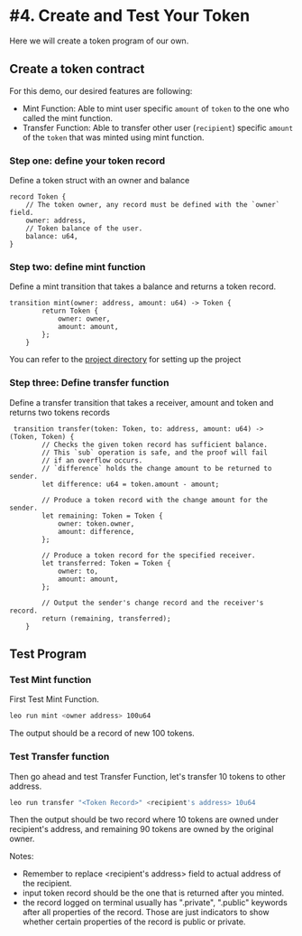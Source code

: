 # \#4. Create and Test Your Token


Here we will create a token program of our own.

## Create a token contract

For this demo, our desired features are following:

- Mint Function: Able to mint user specific `amount` of `token` to the one who called the mint function.
- Transfer Function: Able to transfer other user (`recipient`) specific `amount` of the `token` that was minted using mint function.

### Step one: define your token record

Define a token struct with an owner and balance

```leo
record Token {
    // The token owner, any record must be defined with the `owner` field.
    owner: address,
    // Token balance of the user.
    balance: u64,
}
```

### Step two: define mint function
Define a mint transition that takes a balance and returns a token record.

```leo
transition mint(owner: address, amount: u64) -> Token {
        return Token {
            owner: owner,
            amount: amount,
        };
    }
```

You can refer to the [project directory](token_f3_vc) for setting up the project 

### Step three: Define transfer function
Define a transfer transition that takes a receiver, amount and token and returns two tokens records

```leo
 transition transfer(token: Token, to: address, amount: u64) -> (Token, Token) {
        // Checks the given token record has sufficient balance.
        // This `sub` operation is safe, and the proof will fail
        // if an overflow occurs.
        // `difference` holds the change amount to be returned to sender.
        let difference: u64 = token.amount - amount;

        // Produce a token record with the change amount for the sender.
        let remaining: Token = Token {
            owner: token.owner,
            amount: difference,
        };

        // Produce a token record for the specified receiver.
        let transferred: Token = Token {
            owner: to,
            amount: amount,
        };

        // Output the sender's change record and the receiver's record.
        return (remaining, transferred);
    }
```

## Test Program

### Test Mint function

First Test Mint Function.
```bash
leo run mint <owner address> 100u64
```

The output should be a record of new 100 tokens.

### Test Transfer function

Then go ahead and test Transfer Function, let's transfer 10 tokens to other address.
```bash
leo run transfer "<Token Record>" <recipient's address> 10u64
```

Then the output should be two record where 10 tokens are owned under recipient's address, and remaining 90 tokens are owned by the original owner.

Notes:
- Remember to replace <recipient's address> field to actual address of the recipient.
- input token record should be the one that is returned after you minted. 
- the record logged on terminal usually has ".private", ".public" keywords after all properties of the record. Those are just indicators to show whether certain properties of the record is public or private.
